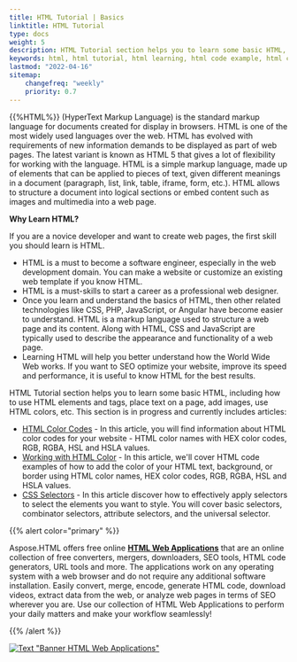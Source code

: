 ```yaml
---
title: HTML Tutorial | Basics
linktitle: HTML Tutorial
type: docs
weight: 5
description: HTML Tutorial section helps you to learn some basic HTML, including how to use HTML elements and tags, place text on a page, add images, use HTML colors, etc.
keywords: html, html tutorial, html learning, html code example, html code 
lastmod: "2022-04-16"
sitemap:
    changefreq: "weekly"
    priority: 0.7
---
```


<link href="./../style.css" rel="stylesheet" type="text/css" />

{{%HTML%}} (HyperText Markup Language) is the standard markup language for documents created for display in browsers. HTML is one of the most widely used languages over the web. HTML has evolved with requirements of new information demands to be displayed as part of web pages. The latest variant is known as HTML 5 that gives a lot of flexibility for working with the language. HTML is a simple markup language, made up of elements that can be applied to pieces of text, given different meanings in a document (paragraph, list, link, table, iframe, form, etc.). HTML allows to structure a document into logical sections or embed content such as images and multimedia into a web page.

**Why Learn HTML?**

If you are a novice developer and want to create web pages, the first skill you should learn is HTML.

- HTML is a must to become a software engineer, especially in the web development domain. You can make a website or customize an existing web template if you know HTML. 
- HTML is a must-skills to start a career as a professional web designer.
- Once you learn and understand the basics of HTML, then other related technologies like CSS, PHP, JavaScript, or Angular have become easier to understand. HTML is a markup language used to structure a web page and its content. Along with HTML, CSS and JavaScript are typically used to describe the appearance and functionality of a web page.
- Learning HTML will help you better understand how the World Wide Web works. If you want to SEO optimize your website, improve its speed and performance, it is useful to know HTML for the best results.

HTML Tutorial section helps you to learn some basic HTML, including how to use HTML elements and tags, place text on a page, add images, use HTML colors, etc. This section is in progress and currently includes articles:
 - [HTML Color Codes](https://docs.aspose.com/html/net/tutorial/html-colors/) - In this article, you  will find information about HTML color codes for your website - HTML color names with HEX color codes, RGB, RGBA, HSL and HSLA values.
 - [Working with HTML Color](https://docs.aspose.com/html/net/tutorial/working-with-html-color/) - In this article, we'll cover HTML code examples of how to add the color of your HTML text, background, or border using HTML color names, HEX color codes, RGB, RGBA, HSL and HSLA values.
 - [CSS Selectors](https://docs.aspose.com/html/net/tutorial/css-selectors/) - In this article discover how to effectively apply selectors to select the elements you want to style. You will cover basic selectors, combinator selectors, attribute selectors, and the universal selector.

{{% alert color="primary" %}} 

Aspose.HTML offers free online <a href="https://products.aspose.app/html/applications" target="_blank">**HTML Web Applications**</a> that  are an online collection of free converters, mergers, downloaders, SEO tools, HTML code generators, URL tools and more. The applications work on any operating system with a web browser and do not require any additional software installation. Easily convert, merge, encode, generate HTML code, download videos, extract data from the web, or analyze web pages in terms of SEO wherever you are. Use our collection of HTML Web Applications to perform your daily matters and make your workflow seamlessly!

{{% /alert %}} 

<a href="https://products.aspose.app/html/applications" target="_blank">![Text "Banner HTML Web Applications"](html-web-apps.png#center)</a> 

<!-- 

{{< html-converter PDF XPS JPG PNG BMP GIF TIFF >}}
using Aspose.Html;
using Aspose.Html.Rendering.Pdf;
using System.IO;

DELETE!!!!! PDF CONTENT

    // Prepare path to a source HTML file
    string documentPath = Path.Combine(DataDir, "${inputFile}");
    
    // Prepare path for converted file saving 
    string savePath = Path.Combine(OutputDir, "${outputFile}");
    
    // Initialize an HTML document from the file
    using var document = new HTMLDocument(documentPath);
    
    // Create an instance of the PdfRenderingOptions class
    var pdfOptions = new PdfRenderingOptions();
    
    // Create the PDF Device and specify the output file to render
    using var device = new PdfDevice(pdfOptions, savePath);
    
    // Render HTML to PDF
    document.RenderTo(device);
===
using Aspose.Html;
using Aspose.Html.Rendering.Pdf;
using System.IO;

DELETE!!!!! XPS CONTENT

    // Prepare path to a source HTML file
    string documentPath = Path.Combine(DataDir, "${inputFile}");
    
    // Prepare path for converted file saving 
    string savePath = Path.Combine(OutputDir, "${outputFile}");
    
    // Initialize an HTML document from the file
    using var document = new HTMLDocument(documentPath);
    
    // Create an instance of the PdfRenderingOptions class
    var pdfOptions = new PdfRenderingOptions();
    
    // Create the PDF Device and specify the output file to render
    using var device = new PdfDevice(pdfOptions, savePath);
    
    // Render HTML to PDF
    document.RenderTo(device);
    ===
using Aspose.Html;
using Aspose.Html.Rendering.Pdf;
using System.IO;

DELETE!!!!! JPG CONTENT

    // Prepare path to a source HTML file
    string documentPath = Path.Combine(DataDir, "${inputFile}");
    
    // Prepare path for converted file saving 
    string savePath = Path.Combine(OutputDir, "${outputFile}");
    
    // Initialize an HTML document from the file
    using var document = new HTMLDocument(documentPath);
    
    // Create an instance of the PdfRenderingOptions class
    var pdfOptions = new PdfRenderingOptions();
    
    // Create the PDF Device and specify the output file to render
    using var device = new PdfDevice(pdfOptions, savePath);
    
    // Render HTML to PDF
    document.RenderTo(device);
===
using Aspose.Html;
using Aspose.Html.Rendering.Pdf;
using System.IO;

DELETE!!!!! PNG CONTENT

    // Prepare path to a source HTML file
    string documentPath = Path.Combine(DataDir, "${inputFile}");
    
    // Prepare path for converted file saving 
    string savePath = Path.Combine(OutputDir, "${outputFile}");
    
    // Initialize an HTML document from the file
    using var document = new HTMLDocument(documentPath);
    
    // Create an instance of the PdfRenderingOptions class
    var pdfOptions = new PdfRenderingOptions();
    
    // Create the PDF Device and specify the output file to render
    using var device = new PdfDevice(pdfOptions, savePath);
    
    // Render HTML to PDF
    document.RenderTo(device);
===
using Aspose.Html;
using Aspose.Html.Rendering.Pdf;
using System.IO;

DELETE!!!!! BMP CONTENT

    // Prepare path to a source HTML file
    string documentPath = Path.Combine(DataDir, "${inputFile}");
    
    // Prepare path for converted file saving 
    string savePath = Path.Combine(OutputDir, "${outputFile}");
    
    // Initialize an HTML document from the file
    using var document = new HTMLDocument(documentPath);
    
    // Create an instance of the PdfRenderingOptions class
    var pdfOptions = new PdfRenderingOptions();
    
    // Create the PDF Device and specify the output file to render
    using var device = new PdfDevice(pdfOptions, savePath);
    
    // Render HTML to PDF
    document.RenderTo(device);
===
using Aspose.Html;
using Aspose.Html.Rendering.Pdf;
using System.IO;

DELETE!!!!! GIF CONTENT

    // Prepare path to a source HTML file
    string documentPath = Path.Combine(DataDir, "${inputFile}");
    
    // Prepare path for converted file saving 
    string savePath = Path.Combine(OutputDir, "${outputFile}");
    
    // Initialize an HTML document from the file
    using var document = new HTMLDocument(documentPath);
    
    // Create an instance of the PdfRenderingOptions class
    var pdfOptions = new PdfRenderingOptions();
    
    // Create the PDF Device and specify the output file to render
    using var device = new PdfDevice(pdfOptions, savePath);
    
    // Render HTML to PDF
    document.RenderTo(device);
===
xvdzfvdzfbvfdgfdgbfdg
{{< /html-converter>}}
-->